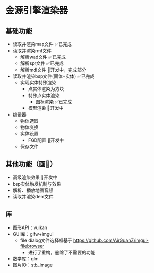 # 金源引擎渲染器
## 基础功能
- 读取并渲染map文件 ✅已完成
- 读取并渲染rmf文件
  - 解析wad文件 ✅已完成
  - 解析spr文件 ✅已完成
  - 解析mdl文件 🚀开发中，完成部分
- 读取并渲染bsp文件(固体+实体) ✅已完成
  - 实现实体特殊渲染
    - 点实体渲染为方块 
    - 特殊点实体渲染
      - 图标渲染 ✅已完成
    - 模型渲染 🚀开发中
- 编辑器
  - 物体选取
  - 物体变换
  - 实体设置
    - FGD配置 🚀开发中
  - 保存文件
## 其他功能（画🍕）
- 高级渲染效果 🚀开发中
- bsp实体触发机制与效果
- 解析、播放地图音频
- 读取并渲染dem文件
## 库
- 图形API：vulkan
- GUI库：glfw+imgui
  - file dialog文件选择框基于 https://github.com/AirGuanZ/imgui-filebrowser
  	- 进行了重构，删除了不需要的功能
- 数学库：glm
- 图片IO：stb_image
